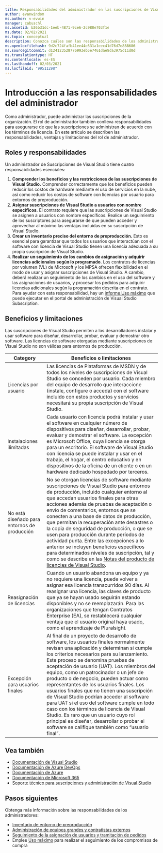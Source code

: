 ```yaml
---
title: Responsabilidades del administrador en las suscripciones de Visual Studio | Visual Studio Marketplace
author: evanwindom
ms.author: v-evwin
manager: cabuschl
ms.assetid: b26b31dc-1eeb-4871-9ce6-2c980e703f1e
ms.date: 02/02/2021
ms.topic: conceptual
description: Conozca cuáles son las responsabilidades de los administradores de suscripciones.
ms.openlocfilehash: 9d2c724fafb41ee44e531a1eec41d76d7e888686
ms.sourcegitcommit: d124123528776993eb5e7461dae8da3975d11d0d
ms.translationtype: HT
ms.contentlocale: es-ES
ms.lasthandoff: 02/03/2021
ms.locfileid: "99511298"
---
```

# <a name="overview-of-admin-responsibilities"></a>Introducción a las responsabilidades del administrador
Como administrador, puede administrar las suscripciones de la organización.  El rol de administrador también conlleva responsabilidades para asegurarse de que las suscripciones se administran de acuerdo con los términos de licencia. En este artículo se describen las responsabilidades, ventajas y limitaciones del rol de administrador.

## <a name="roles--responsibilities"></a>Roles y responsabilidades
Un administrador de Suscripciones de Visual Studio tiene cuatro responsabilidades esenciales:

1. **Comprender los beneficios y las restricciones de las suscripciones de Visual Studio.** Comprender correctamente que los beneficios pueden reducir los costos de hardware mediante el uso de servicios en la nube, así como reducir los costos de software con licencias por usuario para entornos de preproducción. 
2. **Asignar suscripciones de Visual Studio a usuarios con nombre específicos.** El contrato requiere que las suscripciones de Visual Studio se asignen a usuarios con nombre específicos. Realice un seguimiento de los suscriptores para asegurarse de que pueden acceder y aprovechar al máximo las ventajas incluidas en su suscripción de Visual Studio.
3. **Crear un inventario preciso del entorno de preproducción.** Esto es esencial para garantizar que todos los usuarios que interactúan con el software con licencia de Visual Studio tienen una licencia adecuada a su propia suscripción de Visual Studio. 
4. **Realizar un seguimiento de los cambios de asignación y adquirir licencias adicionales según lo programado.** Los contratos de licencias por volumen (VL) de Microsoft y los MPSA ofrecen flexibilidad en el modo de usar y asignar suscripciones de Visual Studio. A cambio, deberá realizar un seguimiento de los cambios en el uso del software y las asignaciones de usuarios, y procesar los pedidos para adquirir licencias adicionales según la programación descrita en el contrato.  Para ayudar con esta responsabilidad, hay un [informe Uso máximo](maximum-usage.md) que puede ejecutar en el portal de administración de Visual Studio Subscription. 

## <a name="benefits-and-limitations"></a>Beneficios y limitaciones
Las suscripciones de Visual Studio permiten a los desarrolladores instalar y usar software para diseñar, desarrollar, probar, evaluar y demostrar otro software. Las licencias de software otorgadas mediante suscripciones de Visual Studio no son válidas para entornos de producción.

| Category                                 | Beneficios o limitaciones |
|------------------------------------------|----------------------------------------------------------------------------------------------------------------------------------------------------------------------------------------------------------------------------------------------------------------------------------------------------------------------------------------------------------------------------------------------------------------------------------------------------------------------------------------------------------------------------------------------------------------------------------------------------------------------------|
| Licencias por usuario                     | Las licencias de Plataformas de MSDN y de todos los niveles de suscripciones de Visual Studio se conceden por usuario. Cada miembro del equipo de desarrollo que interaccione (instale, configure o acceda) con el software incluido con estos productos y servicios necesitará su propia suscripción de Visual Studio.                                                                                                                                                                                                                                                                                                                                  |
| Instalaciones ilimitadas                  | Cada usuario con licencia podrá instalar y usar el software en cualquier número de dispositivos para diseñar, desarrollar, probar, evaluar y demostrar el software. La excepción es Microsoft Office, cuya licencia se otorga para un escritorio. El software de Visual Studio con licencia se puede instalar y usar en el trabajo, el hogar, el centro educativo y en dispositivos de la oficina de un cliente o en un hardware dedicado hospedado por terceros.                                                                                                                                                                                                                                  |
| No está diseñado para entornos de producción | No se otorgan licencias de software mediante suscripciones de Visual Studio para entornos de producción, incluido cualquier entorno al que accedan usuarios finales para otras acciones además de pruebas de aceptación o envío de comentarios, entornos que se conecten a una base de datos de producción, que permitan la recuperación ante desastres o la copia de seguridad de producción, o que se usen para producción durante períodos de actividad punta. Entre las excepciones a lo anterior se incluyen beneficios específicos para determinados niveles de suscripción, tal y como se describe en las [Notas del producto de licencias de Visual Studio](https://aka.ms/vslicensing).                                                                                            |
| Reasignación de licencias                     | Cuando un usuario abandona un equipo y ya no requiere una licencia, puede volver a asignar esa licencia transcurridos 90 días. Al reasignar una licencia, las claves de producto que ya se hayan usado seguirán estando disponibles y no se reemplazarán. Para las organizaciones que tengan Contratos Enterprise (EA), se restablecerá cualquier ventaja que el usuario original haya usado, como el aprendizaje de Pluralsight.                                                                                                                                                                                                                                                 |
| Excepción para usuarios finales                  | Al final de un proyecto de desarrollo de software, los usuarios finales normalmente revisan una aplicación y determinan si cumple los criterios necesarios para su lanzamiento. Este proceso se denomina pruebas de aceptación de usuario (UAT). Los miembros del equipo, como un patrocinador o un jefe de producto o de negocio, pueden actuar como representantes de los usuarios finales. Los usuarios finales que no tienen una suscripción de Visual Studio podrían acceder al software para UAT si el uso del software cumple en todo caso con los términos de licencia de Visual Studio. Es raro que un usuario cuyo rol principal es diseñar, desarrollar o probar el software se califique también como “usuario final”. |

## <a name="see-also"></a>Vea también
- [Documentación de Visual Studio](/visualstudio/)
- [Documentación de Azure DevOps](/azure/devops/)
- [Documentación de Azure](/azure/)
- [Documentación de Microsoft 365](/microsoft-365/)
- [Soporte técnico para suscripciones y administración de Visual Studio](https://my.visualstudio.com/gethelp)

## <a name="next-steps"></a>Pasos siguientes
Obtenga más información sobre las responsabilidades de los administradores:
- [Inventario de entorno de preproducción](admin-inventory.md)
- [Administración de equipos grandes y contratistas externos](manage-teams.md)
- [Seguimiento de la asignación de usuarios y tramitación de pedidos](assignments-orders.md)
- Emplee [Uso máximo](maximum-usage.md) para realizar el seguimiento de los compromisos de compra

